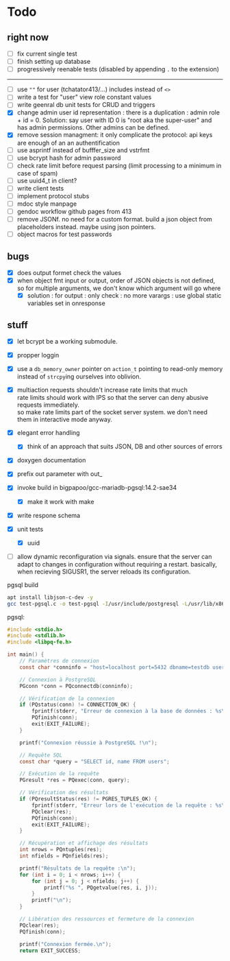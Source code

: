 # Todo

## right now

- [ ] fix current single test
- [ ] finish setting up database
- [ ] progressively reenable tests (disabled by appending `.` to the extension)

---

- [ ] use `""` for user (tchatator413/...) includes instead of `<>`
- [ ] write a test for "user" view role constant values
- [ ] write geenral db unit tests for CRUD and triggers
- [x] change admin user id representation : there is a duplication : admin role + id = 0. Solution: say user with ID 0 is "root aka the super-user" and has admin permissions. Other admins can be defined.
- [x] remove session managment: it only complicate the protocol: api keys are enough of an an authentification
- [ ] use asprintf instead of bufffer_size and vstrfmt
- [ ] use bcrypt hash for admin password
- [ ] check rate limit before request parsing (limit processing to a minimum in case of spam)
- [ ] use uuid4_t in client?
- [ ] write client tests
- [ ] implement protocol stubs
- [ ] mdoc style manpage
- [ ] gendoc workflow github pages from 413
- [ ] remove JSONf. no need for a custom format. build a json object from placeholders instead. maybe using json pointers.
- [ ] object macros for test passwords

## bugs

- [x] does output formet check the values
- [x] when object fmt input or output, order of JSON objects is not defined, so for multiple arguments, we don't know which argument will go where
  - [x] solution : for output : only check : no more varargs : use global static variables set in onresponse

## stuff

- [x] let bcrypt be a working submodule.

- [x] propper loggin

- [x] use a `db_memory_owner` pointer on `action_t` pointing to read-only memory instead of `strcpy`ing ourselves into oblivion.

- [x] multiaction requests shouldn't increase rate limits that much\
rate limits should work with IPS so that the server can deny abusive requests immediately.\
so make rate limits part of the socket server system. we don't need them in interactive mode anyway.

- [x] elegant error handling
  - [x] think of an approach that suits JSON, DB and other sources of errors
- [x] doxygen documentation

- [x] prefix out parameter with out_

- [x] invoke build in bigpapoo/gcc-mariadb-pgsql:14.2-sae34
  - [x] make it work with make

- [x] write respone schema

- [x] unit tests
  - [x] uuid

- [ ] allow dynamic reconfiguration via signals. ensure that the server can adapt to changes in configuration without requiring a restart. basically, when recieving SIGUSR1, the server reloads its configuration.

pgsql build

```sh
apt install libjson-c-dev -y
gcc test-pgsql.c -o test-pgsql -I/usr/include/postgresql -L/usr/lib/x86_64-linux-gnu -lpq
```

pgsql:

```c
#include <stdio.h>
#include <stdlib.h>
#include <libpq-fe.h>

int main() {
    // Paramètres de connexion
    const char *conninfo = "host=localhost port=5432 dbname=testdb user=postgres password=password";

    // Connexion à PostgreSQL
    PGconn *conn = PQconnectdb(conninfo);

    // Vérification de la connexion
    if (PQstatus(conn) != CONNECTION_OK) {
        fprintf(stderr, "Erreur de connexion à la base de données : %s\n", PQerrorMessage(conn));
        PQfinish(conn);
        exit(EXIT_FAILURE);
    }

    printf("Connexion réussie à PostgreSQL !\n");

    // Requête SQL
    const char *query = "SELECT id, name FROM users";

    // Exécution de la requête
    PGresult *res = PQexec(conn, query);

    // Vérification des résultats
    if (PQresultStatus(res) != PGRES_TUPLES_OK) {
        fprintf(stderr, "Erreur lors de l'exécution de la requête : %s\n", PQerrorMessage(conn));
        PQclear(res);
        PQfinish(conn);
        exit(EXIT_FAILURE);
    }

    // Récupération et affichage des résultats
    int nrows = PQntuples(res);
    int nfields = PQnfields(res);

    printf("Résultats de la requête :\n");
    for (int i = 0; i < nrows; i++) {
        for (int j = 0; j < nfields; j++) {
            printf("%s ", PQgetvalue(res, i, j));
        }
        printf("\n");
    }

    // Libération des ressources et fermeture de la connexion
    PQclear(res);
    PQfinish(conn);

    printf("Connexion fermée.\n");
    return EXIT_SUCCESS;
```
